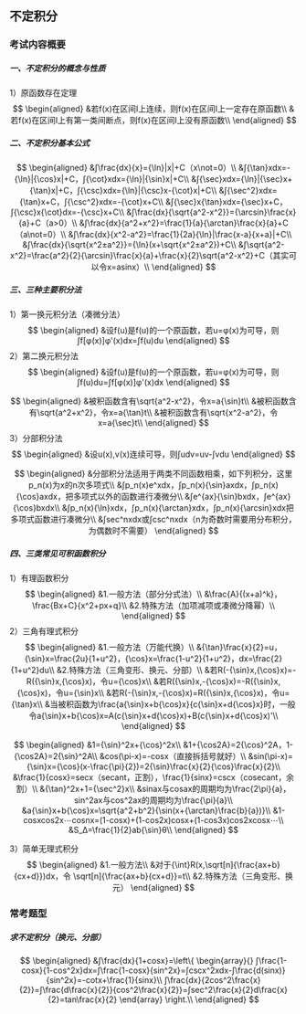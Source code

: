 ## 不定积分

### 考试内容概要

##### 一、不定积分的概念与性质

1）原函数存在定理
$$
\begin{aligned}
&若f(x)在区间I上连续，则f(x)在区间I上一定存在原函数\\
&若f(x)在区间I上有第一类间断点，则f(x)在区间I上没有原函数\\
\end{aligned}
$$

##### 二、不定积分基本公式

$$
\begin{aligned}
&∫\frac{dx}{x}={\ln}|x|+C（x\not=0）\\
&∫{\tan}xdx=-{\ln}|{\cos}x|+C，∫{\cot}xdx={\ln}|{\sin}x|+C\\
&∫{\sec}xdx={\ln}|{\sec}x+{\tan}x|+C，∫{\csc}xdx={\ln}|{\csc}x-{\cot}x|+C\\
&∫{\sec^2}xdx={\tan}x+C，∫{\csc^2}xdx=-{\cot}x+C\\
&∫{\sec}x{\tan}xdx={\sec}x+C，∫{\csc}x{\cot}dx=-{\csc}x+C\\
&∫\frac{dx}{\sqrt{a^2-x^2}}={\arcsin}\frac{x}{a}+C（a>0）\\
&∫\frac{dx}{a^2+x^2}=\frac{1}{a}{\arctan}\frac{x}{a}+C（a\not=0）\\
&∫\frac{dx}{x^2-a^2}=\frac{1}{2a}{\ln}|\frac{x-a}{x+a}|+C\\
&∫\frac{dx}{\sqrt{x^2±a^2}}={\ln}(x+\sqrt{x^2±a^2})+C\\
&∫\sqrt{a^2-x^2}=\frac{a^2}{2}{\arcsin}\frac{x}{a}+\frac{x}{2}\sqrt{a^2-x^2}+C（其实可以令x=asinx）\\
\end{aligned}
$$

##### 三、三种主要积分法

1）第一换元积分法（凑微分法）
$$
\begin{aligned}
&设f(u)是f(u)的一个原函数，若u=φ(x)为可导，则∫f[φ(x)]φ'(x)dx=∫f(u)du
\end{aligned}
$$
2）第二换元积分法
$$
\begin{aligned}
&设f(u)是f(u)的一个原函数，若u=φ(x)为可导，则∫f(u)du=∫f[φ(x)]φ'(x)dx
\end{aligned}
$$

$$
\begin{aligned}
&被积函数含有\sqrt{a^2-x^2}，令x=a{\sin}t\\
&被积函数含有\sqrt{a^2+x^2}，令x=a{\tan}t\\
&被积函数含有\sqrt{x^2-a^2}，令x=a{\sec}t\\
\end{aligned}
$$
3）分部积分法
$$
\begin{aligned}
&设u(x),v(x)连续可导，则∫udv=uv-∫vdu
\end{aligned}
$$

$$
\begin{aligned}
&分部积分法适用于两类不同函数相乘，如下列积分，这里p_n(x)为x的n次多项式\\
&∫p_n(x)e^xdx，∫p_n(x){\sin}axdx，∫p_n(x){\cos}axdx，把多项式以外的函数进行凑微分\\
&∫e^{ax}{\sin}bxdx，∫e^{ax}{\cos}bxdx\\
&∫p_n(x){\ln}xdx，∫p_n(x){\arctan}xdx，∫p_n(x){\arcsin}xdx把多项式函数进行凑微分\\
&∫sec^nxdx或∫csc^nxdx（n为奇数时需要用分布积分，为偶数时不需要）
\end{aligned}
$$

##### 四、三类常见可积函数积分

1）有理函数积分
$$
\begin{aligned}
&1.一般方法（部分分式法）\\
&\frac{A}{(x+a)^k}，\frac{Bx+C}{x^2+px+q}\\
&2.特殊方法（加项减项或凑微分降幂）\\
\end{aligned}
$$
2）三角有理式积分
$$
\begin{aligned}
&1.一般方法（万能代换）\\
&{\tan}\frac{x}{2}=u，{\sin}x=\frac{2u}{1+u^2}，{\cos}x=\frac{1-u^2}{1+u^2}，dx=\frac{2}{1+u^2}du\\
&2.特殊方法（三角变形、换元、分部）\\
&若R(-{\sin}x,{\cos}x)=-R({\sin}x,{\cos}x)，令u={\cos}x\\
&若R({\sin}x,-{\cos}x)=-R({\sin}x,{\cos}x)，令u={\sin}x\\
&若R(-{\sin}x,-{\cos}x)=R({\sin}x,{\cos}x)，令u={\tan}x\\
&当被积函数为\frac{a{\sin}x+b{\cos}x}{c{\sin}x+d{\cos}x}时，一般令a{\sin}x+b{\cos}x=A(c{\sin}x+d{\cos}x)+B(c{\sin}x+d{\cos}x)'\\
\end{aligned}
$$

$$
\begin{aligned}
&1={\sin}^2x+{\cos}^2x\\
&1+{\cos2A}=2{\cos}^2A，1-{\cos2A}=2{\sin}^2A\\
&cos(\pi-x)=-cosx（直接拆括号就好）\\
&sin(\pi-x)={\sin}x={\cos}(x-\frac{\pi}{2})=2{\sin}\frac{x}{2}{\cos}\frac{x}{2}\\
&\frac{1}{cosx}=secx（secant，正割），\frac{1}{sinx}=cscx（cosecant，余割）\\
&{\tan}^2x+1={\sec^2}x\\ 
&sinax与cosax的周期均为\frac{2\pi}{a}，sin^2ax与cos^2ax的周期均为\frac{\pi}{a}\\
&a{\sin}x+b{\cos}x=\sqrt{a^2+b^2}{\sin(x+{\arctan}\frac{b}{a})}\\
&1-cosxcos2x⋯cosnx=(1-cosx)+(1-cos2x)cosx+(1-cos3x)cos2xcosx⋯\\
&S_Δ=\frac{1}{2}ab{\sin}θ\\
\end{aligned}
$$

3）简单无理式积分
$$
\begin{aligned}
&1.一般方法\\
&对于{\int}R(x,\sqrt[n]{\frac{ax+b}{cx+d}})dx，令 \sqrt[n]{\frac{ax+b}{cx+d}}=t\\
&2.特殊方法（三角变形、换元）
\end{aligned}
$$

### 常考题型

##### 求不定积分（换元、分部）
$$
\begin{aligned}
&∫\frac{dx}{1+cosx}=\left\{ 
\begin{array}{}
∫\frac{1-cosx}{1-cos^2x}dx=∫\frac{1-cosx}{sin^2x}=∫cscx^2xdx-∫\frac{d(sinx)}{sin^2x}=-cotx+\frac{1}{sinx}\\
∫\frac{dx}{2cos^2\frac{x}{2}}=∫\frac{d\frac{x}{2}}{cos^2\frac{x}{2}}=∫sec^2\frac{x}{2}d\frac{x}{2}=tan\frac{x}{2}
\end{array}
\right.\\
\end{aligned}
$$

